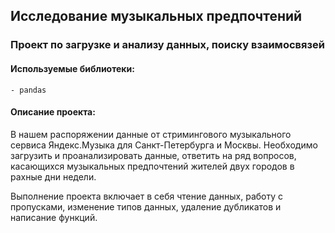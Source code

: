 ## Исследование музыкальных предпочтений
### Проект по загрузке и анализу данных, поиску взаимосвязей

#### Используемые библиотеки:
    - pandas


#### Описание проекта:
В нашем распоряжении данные от стримингового музыкального сервиса Яндекс.Музыка для Санкт-Петербурга и Москвы. Необходимо загрузить и проанализировать данные, ответить на ряд вопросов, касающихся музыкальных предпочтений жителей двух городов в рахные дни недели.

Выполнение проекта включает в себя чтение данных, работу с пропусками, изменение типов данных, удаление дубликатов и написание функций.
